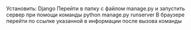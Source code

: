 Установить:
  Django
 Перейти в папку с файлом manage.py и запустить сервер при помощи команды python manage.py runserver
 В браузере перейти по ссылке указанной в информации после вызова команды
